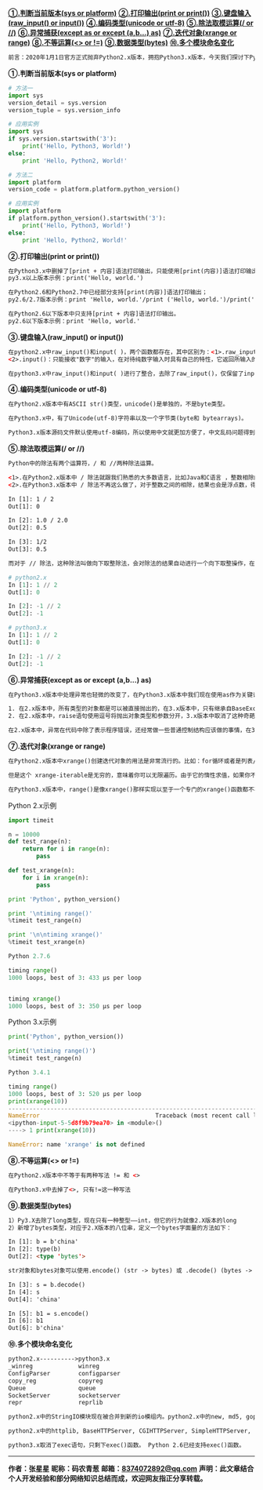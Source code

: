 <a href='#1'>**①.判断当前版本(sys or platform)**</a>
<a href='#2'>**②.打印输出(print or print())**</a>
<a href='#3'>**③.键盘输入(raw_input() or input())**</a>
<a href='#4'>**④.编码类型(unicode or utf-8)**</a>
<a href='#5'>**⑤.除法取模运算(/ or //)**</a>
<a href='#6'>**⑥.异常捕获(except as or except (a,b...) as)**</a>
<a href='#7'>**⑦.迭代对象(xrange or range)**</a>
<a href='#8'>**⑧.不等运算(<> or !=)**</a>
<a href='#9'>**⑨.数据类型(bytes)**</a>
<a href='#10'>**⑩.多个模块命名变化**</a>

```html
前言：2020年1月1日官方正式抛弃Python2.x版本，拥抱Python3.x版本，今天我们探讨下Python2.x和Python3.x版本的主要语法的区别。
```
<a id='1'>**①.判断当前版本(sys or platform)**</a>

```python
# 方法一
import sys
version_detail = sys.version
version_tuple = sys.version_info
```
```python
# 应用实例
import sys
if sys.version.startswith('3'):
	print('Hello, Python3, World!')
else:
	print 'Hello, Python2, World!'
```

```python
# 方法二
import platform
version_code = platform.platform.python_version()
```
```python
# 应用实例
import platform
if platform.python_version().startswith('3'):
	print('Hello, Python3, World!')
else:
	print 'Hello, Python2, World!'
```

<a id='2'>**②.打印输出(print or print())**</a>
```html
在Python3.x中删掉了[print + 内容]语法打印输出，只能使用[print(内容)]语法打印输出；
py3.x以上版本示例：print('Hello, world.')
```

```html
在Python2.6和Python2.7中已经部分支持[print(内容)]语法打印输出；
py2.6/2.7版本示例：print 'Hello, world.'/print ('Hello, world.')/print('Hello, world.')
```
```html
在Python2.6以下版本中只支持[print + 内容]语法打印输出。
py2.6以下版本示例：print 'Hello, world.'
```

<a id='3'>**③.键盘输入(raw_input() or input())**</a>
```html
在python2.x中raw_input()和input( )，两个函数都存在，其中区别为：<1>.raw_input()：将所有输入作为字符串看待，返回字符串类型
<2>.input()：只能接收"数字"的输入，在对待纯数字输入时具有自己的特性，它返回所输入的数字的类型（int, float）
```
```html
在python3.x中raw_input()和input( )进行了整合，去除了raw_input()，仅保留了input()函数，其接收任意任性输入，将所有输入默认为字符串处理，并返回字符串类型。
```

<a id='4'>**④.编码类型(unicode or utf-8)**</a>
```html
在Python2.x版本中有ASCII str()类型，unicode()是单独的，不是byte类型。
```
```html
在Python3.x中，有了Unicode(utf-8)字符串以及一个字节类(byte和 bytearrays)。
```
```html
Python3.x版本源码文件默认使用utf-8编码，所以使用中文就更加方便了，中文乱码问题得到了解决。
```

<a id='5'>**⑤.除法取模运算(/ or //)**</a>
```html
Python中的除法有两个运算符，/ 和 //两种除法运算。
```
```html
<1>.在Python2.x版本中 / 除法就跟我们熟悉的大多数语言，比如Java和C语言 ，整数相除的结果是一个整数，把小数部分完全忽略掉，浮点数除法会保留小数点的部分得到一个浮点数的结果。
<2>.在Python3.x版本中 / 除法不再这么做了，对于整数之间的相除，结果也会是浮点数，得到实际相除得到的结果，而 // 的功能为两数相除取整。
```
```html
In [1]: 1 / 2
Out[1]: 0

In [2]: 1.0 / 2.0
Out[2]: 0.5
```
```html
In [3]: 1/2
Out[3]: 0.5
```
```html
而对于 // 除法，这种除法叫做向下取整除法，会对除法的结果自动进行一个向下取整操作，在Python2.x版本和Python3.x版本中是一致的。
```
```python
# python2.x
In [1]: 1 // 2
Out[1]: 0

In [2]: -1 // 2
Out[2]: -1
```
```python
# python3.x
In [1]: 1 // 2
Out[1]: 0

In [2]: -1 // 2
Out[2]: -1
```

<a id='6'>**⑥.异常捕获(except as or except (a,b...) as)**</a>
```html
在Python3.x版本中处理异常也轻微的改变了，在Python3.x版本中我们现在使用as作为关键词。捕获异常的语法由 except exc, var 改为 except exc as var。使用语法except (exc1, exc2) as var 可以同时捕获多种类别的异常。在Python2.6过渡版本已经支持这两种语法。
```
```html
1. 在2.x版本中，所有类型的对象都是可以被直接抛出的，在3.x版本中，只有继承自BaseException的对象才可以被抛出。
2. 在2.x版本中，raise语句使用逗号将抛出对象类型和参数分开，3.x版本中取消了这种奇葩的写法，直接调用构造函数抛出对象即可。
```
```html
在2.x版本中，异常在代码中除了表示程序错误，还经常做一些普通控制结构应该做的事情，在3.x版本中可以看出，设计者让异常变的更加专一，只有在错误发生的情况才能去用异常捕获语句来处理。
```

<a id='7'>**⑦.迭代对象(xrange or range)**</a>
```html
在Python2.x版本中xrange()创建迭代对象的用法是非常流行的。比如：for循环或者是列表/集合/字典推导式。这个表现十分像生成器（比如。"惰性求值"）。
```
```html
但是这个 xrange-iterable是无穷的，意味着你可以无限遍历。由于它的惰性求值，如果你不得仅仅不遍历它一次，xrange() 函数 比 range() 更快（比如 for 循环）。尽管如此，对比迭代一次，不建议你重复迭代多次，因为生成器每次都从头开始。
```
```html
在Python3.x版本中，range()是像xrange()那样实现以至于一个专门的xrange()函数都不再存在（在Python3.x版本中xrange()会抛出命名异常）。
```

Python 2.x示例
```python
import timeit

n = 10000
def test_range(n):
    return for i in range(n):
        pass

def test_xrange(n):
    for i in xrange(n):
        pass   
```
```python
print 'Python', python_version()

print '\ntiming range()' 
%timeit test_range(n)

print '\n\ntiming xrange()' 
%timeit test_xrange(n)

Python 2.7.6

timing range()
1000 loops, best of 3: 433 µs per loop


timing xrange()
1000 loops, best of 3: 350 µs per loop
```

Python 3.x示例
```python
print('Python', python_version())

print('\ntiming range()')
%timeit test_range(n)

Python 3.4.1

timing range()
1000 loops, best of 3: 520 µs per loop
print(xrange(10))
---------------------------------------------------------------------------
NameError                                 Traceback (most recent call last)
<ipython-input-5-5d8f9b79ea70> in <module>()
----> 1 print(xrange(10))

NameError: name 'xrange' is not defined
```

<a id='8'>**⑧.不等运算(<> or !=)**</a>
```html
在Python2.x版本中不等于有两种写法 != 和 <>
```
```html
在Python3.x中去掉了<>, 只有!=这一种写法
```

<a id='9'>**⑨.数据类型(bytes)**</a>
```html
1）Py3.X去除了long类型，现在只有一种整型——int，但它的行为就像2.X版本的long
2）新增了bytes类型，对应于2.X版本的八位串，定义一个bytes字面量的方法如下：

In [1]: b = b'china'
In [2]: type(b)
Out[2]: <type 'bytes'>
```
```html
str对象和bytes对象可以使用.encode() (str -> bytes) 或 .decode() (bytes -> str)方法相互转化。

In [3]: s = b.decode()
In [4]: s
Out[4]: 'china'

In [5]: b1 = s.encode()
In [6]: b1
Out[6]: b'china'
```

<a id='10'>**⑩.多个模块命名变化**</a>
```html
python2.x---------->python3.x
_winreg             winreg
ConfigParser        configparser
copy_reg            copyreg
Queue               queue
SocketServer        socketserver
repr                reprlib
```
```html
python2.x中的StringIO模块现在被合并到新的io模组内。python2.x中的new, md5, gopherlib等模块被删除。 Python 2.6已经支援新的io模组。
```
```html
python2.x中的httplib, BaseHTTPServer, CGIHTTPServer, SimpleHTTPServer, Cookie, cookielib被合并到http包内。
```
```html
python3.x取消了exec语句，只剩下exec()函数。 Python 2.6已经支持exec()函数。
```

---
**作者：张星星**
**昵称：码农青葱**
**邮箱：8374072892@qq.com**
**声明：此文章结合个人开发经验和部分网络知识总结而成，欢迎网友指正分享转载。**